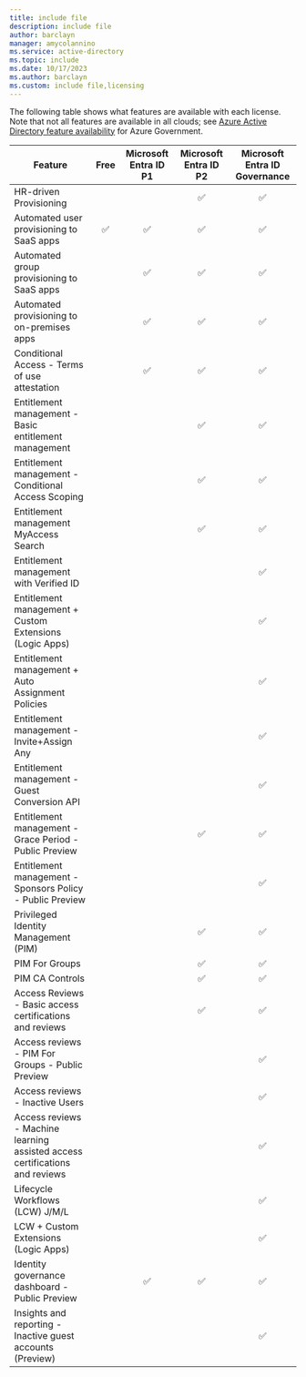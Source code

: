 ```yaml
---
title: include file
description: include file
author: barclayn
manager: amycolannino
ms.service: active-directory
ms.topic: include
ms.date: 10/17/2023
ms.author: barclayn
ms.custom: include file,licensing
---
```


The following table shows what features are available with each license.  Note that not all features are available in all clouds; see [Azure Active Directory feature availability](~/identity/authentication/feature-availability.md) for Azure Government.

|Feature|Free|Microsoft Entra ID P1|Microsoft Entra ID P2|Microsoft Entra ID Governance|
|-----|:-----:|:-----:|:-----:|:-----:| 
|HR-driven Provisioning||| :white_check_mark: | :white_check_mark: |
|Automated user provisioning to SaaS apps| :white_check_mark: | :white_check_mark: | :white_check_mark: | :white_check_mark: |	 
|Automated group provisioning to SaaS apps|| :white_check_mark: | :white_check_mark: | :white_check_mark: |	 
|Automated provisioning to on-premises apps|| :white_check_mark: | :white_check_mark: | :white_check_mark: |
|Conditional Access - Terms of use attestation|| :white_check_mark: | :white_check_mark:| :white_check_mark: | 
|Entitlement management - Basic entitlement management||| :white_check_mark: | :white_check_mark: |  
|Entitlement management - Conditional Access Scoping||| :white_check_mark: | :white_check_mark: | 
|Entitlement management MyAccess Search||| :white_check_mark: | :white_check_mark: |  
|Entitlement management with Verified ID|||| :white_check_mark: |  
|Entitlement management + Custom Extensions (Logic Apps)|||| :white_check_mark: |  
|Entitlement management + Auto Assignment Policies|||| :white_check_mark: |   
|Entitlement management - Invite+Assign Any|||| :white_check_mark: | 
|Entitlement management - Guest Conversion API|||| :white_check_mark: | 
|Entitlement management - Grace Period - Public Preview||| :white_check_mark: | :white_check_mark: |  
|Entitlement management - Sponsors Policy - Public Preview|||| :white_check_mark: | 
|Privileged Identity Management (PIM)||| :white_check_mark: |:white_check_mark:| 
|PIM For Groups||| :white_check_mark: | :white_check_mark: | 
|PIM CA Controls||| :white_check_mark: | :white_check_mark: | 
|Access Reviews - Basic access certifications and reviews||| :white_check_mark: | :white_check_mark: | 
|Access reviews - PIM For Groups - Public Preview|||| :white_check_mark: | 
|Access reviews - Inactive Users|||| :white_check_mark: | 
|Access reviews - Machine learning assisted access certifications and reviews|||| :white_check_mark: | 
|Lifecycle Workflows (LCW) J/M/L||||:white_check_mark:|
|LCW + Custom Extensions (Logic Apps)|||| :white_check_mark: |   
|Identity governance dashboard - Public Preview|| :white_check_mark: | :white_check_mark: | :white_check_mark: |
|Insights and reporting - Inactive guest accounts (Preview)|||| :white_check_mark: | 
